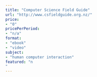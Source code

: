 ```yaml
---
title: "Computer Science Field Guide"
url: "http://www.csfieldguide.org.nz/"
price: 
- "0"
pricePerPeriod: 
- "n/a"
format: 
- "ebook"
- "video"
subject: 
- "human computer interaction"
featured: "n"
---
```

